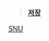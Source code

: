 
> [**저장**](https://github.com/KeonhoChu/paper-reviews/issues)

[SNU](https://cse.snu.ac.kr/research/top-conference-list)

